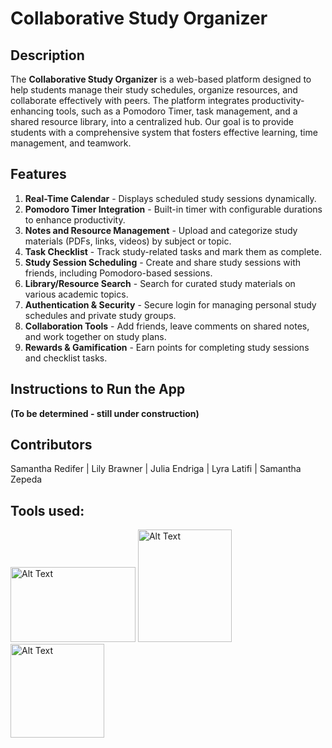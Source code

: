 # Collaborative Study Organizer

## **Description**
The **Collaborative Study Organizer** is a web-based platform designed to help students manage their study schedules, organize resources, and collaborate effectively with peers. The platform integrates productivity-enhancing tools, such as a Pomodoro Timer, task management, and a shared resource library, into a centralized hub. Our goal is to provide students with a comprehensive system that fosters effective learning, time management, and teamwork.
## **Features**
1. **Real-Time Calendar** - Displays scheduled study sessions dynamically.
2. **Pomodoro Timer Integration** - Built-in timer with configurable durations to enhance productivity.
3. **Notes and Resource Management** - Upload and categorize study materials (PDFs, links, videos) by subject or topic.
4. **Task Checklist** - Track study-related tasks and mark them as complete.
5. **Study Session Scheduling** - Create and share study sessions with friends, including Pomodoro-based sessions.
6. **Library/Resource Search** - Search for curated study materials on various academic topics.
7. **Authentication & Security** - Secure login for managing personal study schedules and private study groups.
8. **Collaboration Tools** - Add friends, leave comments on shared notes, and work together on study plans.
9. **Rewards & Gamification** - Earn points for completing study sessions and checklist tasks.

## **Instructions to Run the App**
**(To be determined - still under construction)**

## **Contributors**
Samantha Redifer | Lily Brawner | Julia Endriga | Lyra Latifi | Samantha Zepeda  

## Tools used:

<img src="https://cdn.freebiesupply.com/logos/large/2x/nodejs-1-logo-png-transparent.png" alt="Alt Text" width="200" height="120"> <img src="https://static-00.iconduck.com/assets.00/react-original-wordmark-icon-840x1024-vhmauxp6.png" alt="Alt Text" width="150" height="180"> <img src="https://cdn.iconscout.com/icon/free/png-256/free-postgresql-logo-icon-download-in-svg-png-gif-file-formats--wordmark-programming-langugae-freebies-pack-logos-icons-1175122.png" alt="Alt Text" width="150" height="150">
